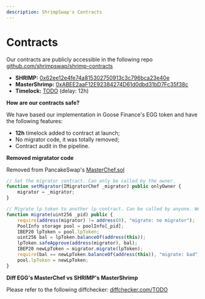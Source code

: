 ```yaml
---
description: ShrimpSwap's Contracts
---
```


# Contracts

Our contracts are publicly accessible in the following repo [github.com/shrimpswap/shrimp-contracts](https://github.com/shrimpswap/shrimp-contracts)

- **SHRIMP:** [0x62ee12e4fe74a815302750913c3c796bca23e40e](https://bscscan.com/address/0x62ee12e4fe74a815302750913c3c796bca23e40e)
- **MasterShrimp:** [0xABEE2aaF12E92384274D61d0dbd31bD7Fc35f38c](https://bscscan.com/address/0xABEE2aaF12E92384274D61d0dbd31bD7Fc35f38c)
- **Timelock:** [TODO](https://bscscan.com/address/TODO) (delay: 12h)

**How are our contracts safe?**

We have based our implementation in Goose Finance's EGG token and have the following features:

- **12h** timelock added to contract at launch;
- No migrator code, it was totally removed;
- Contract audit in the pipeline.

**Removed migratator code**

Removed from PancakeSwap's [MasterChef.sol](https://github.com/pancakeswap/pancake-farm/blob/master/contracts/MasterChef.sol)

```javascript
// Set the migrator contract. Can only be called by the owner.
function setMigrator(IMigratorChef _migrator) public onlyOwner {
    migrator = _migrator;
}

// Migrate lp token to another lp contract. Can be called by anyone. We trust that migrator contract is good.
function migrate(uint256 _pid) public {
    require(address(migrator) != address(0), "migrate: no migrator");
    PoolInfo storage pool = poolInfo[_pid];
    IBEP20 lpToken = pool.lpToken;
    uint256 bal = lpToken.balanceOf(address(this));
    lpToken.safeApprove(address(migrator), bal);
    IBEP20 newLpToken = migrator.migrate(lpToken);
    require(bal == newLpToken.balanceOf(address(this)), "migrate: bad");
    pool.lpToken = newLpToken;
}
```

**Diff EGG's MasterChef vs SHRIMP's MasterShrimp**

Please refer to the following diffchecker: [diffchecker.com/TODO](https://www.diffchecker.com/TODO)

